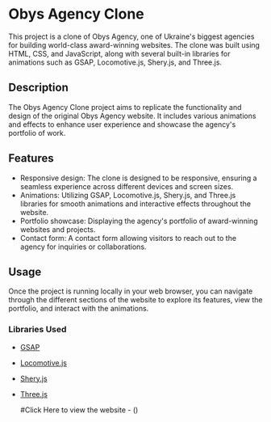 # Obys Agency Clone

This project is a clone of Obys Agency, one of Ukraine's biggest agencies for building world-class award-winning websites. The clone was built using HTML, CSS, and JavaScript, along with several built-in libraries for animations such as GSAP, Locomotive.js, Shery.js, and Three.js.

## Description

The Obys Agency Clone project aims to replicate the functionality and design of the original Obys Agency website. It includes various animations and effects to enhance user experience and showcase the agency's portfolio of work.

## Features

- Responsive design: The clone is designed to be responsive, ensuring a seamless experience across different devices and screen sizes.
- Animations: Utilizing GSAP, Locomotive.js, Shery.js, and Three.js libraries for smooth animations and interactive effects throughout the website.
- Portfolio showcase: Displaying the agency's portfolio of award-winning websites and projects.
- Contact form: A contact form allowing visitors to reach out to the agency for inquiries or collaborations.


## Usage

Once the project is running locally in your web browser, you can navigate through the different sections of the website to explore its features, view the portfolio, and interact with the animations.

### Libraries Used

- [GSAP](https://gsap.com/)
- [Locomotive.js](https://locomotivemtl.github.io/locomotive-scroll/)
- [Shery.js](https://www.npmjs.com/package/sheryjs)
- [Three.js](https://threejs.org/)

  #Click Here to view the website - ()

